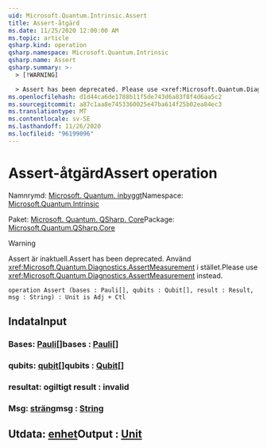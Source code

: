 ```yaml
---
uid: Microsoft.Quantum.Intrinsic.Assert
title: Assert-åtgärd
ms.date: 11/25/2020 12:00:00 AM
ms.topic: article
qsharp.kind: operation
qsharp.namespace: Microsoft.Quantum.Intrinsic
qsharp.name: Assert
qsharp.summary: >-
  > [!WARNING]

  > Assert has been deprecated. Please use <xref:Microsoft.Quantum.Diagnostics.AssertMeasurement> instead.
ms.openlocfilehash: d1d44ca6de1788b11f5de743d6a83f8f4d6aa5c2
ms.sourcegitcommit: a87c1aa8e7453360025e47ba614f25b02ea84ec3
ms.translationtype: MT
ms.contentlocale: sv-SE
ms.lasthandoff: 11/26/2020
ms.locfileid: "96199096"
---
```

# <a name="assert-operation"></a><span data-ttu-id="872cb-102">Assert-åtgärd</span><span class="sxs-lookup"><span data-stu-id="872cb-102">Assert operation</span></span>

<span data-ttu-id="872cb-103">Namnrymd: [Microsoft. Quantum. inbyggt](xref:Microsoft.Quantum.Intrinsic)</span><span class="sxs-lookup"><span data-stu-id="872cb-103">Namespace: [Microsoft.Quantum.Intrinsic](xref:Microsoft.Quantum.Intrinsic)</span></span>

<span data-ttu-id="872cb-104">Paket: [Microsoft. Quantum. QSharp. Core](https://nuget.org/packages/Microsoft.Quantum.QSharp.Core)</span><span class="sxs-lookup"><span data-stu-id="872cb-104">Package: [Microsoft.Quantum.QSharp.Core](https://nuget.org/packages/Microsoft.Quantum.QSharp.Core)</span></span>


> [!WARNING]
> <span data-ttu-id="872cb-105">Assert är inaktuell.</span><span class="sxs-lookup"><span data-stu-id="872cb-105">Assert has been deprecated.</span></span> <span data-ttu-id="872cb-106">Använd <xref:Microsoft.Quantum.Diagnostics.AssertMeasurement> i stället.</span><span class="sxs-lookup"><span data-stu-id="872cb-106">Please use <xref:Microsoft.Quantum.Diagnostics.AssertMeasurement> instead.</span></span>



```qsharp
operation Assert (bases : Pauli[], qubits : Qubit[], result : Result, msg : String) : Unit is Adj + Ctl
```


## <a name="input"></a><span data-ttu-id="872cb-107">Indata</span><span class="sxs-lookup"><span data-stu-id="872cb-107">Input</span></span>

### <a name="bases--pauli"></a><span data-ttu-id="872cb-108">Bases: [Pauli](xref:microsoft.quantum.lang-ref.pauli)[]</span><span class="sxs-lookup"><span data-stu-id="872cb-108">bases : [Pauli](xref:microsoft.quantum.lang-ref.pauli)[]</span></span>




### <a name="qubits--qubit"></a><span data-ttu-id="872cb-109">qubits: [qubit](xref:microsoft.quantum.lang-ref.qubit)[]</span><span class="sxs-lookup"><span data-stu-id="872cb-109">qubits : [Qubit](xref:microsoft.quantum.lang-ref.qubit)[]</span></span>




### <a name="result--__invalidresult__"></a><span data-ttu-id="872cb-110">resultat: __ogiltigt <Result>__</span><span class="sxs-lookup"><span data-stu-id="872cb-110">result : __invalid<Result>__</span></span>




### <a name="msg--string"></a><span data-ttu-id="872cb-111">Msg: [sträng](xref:microsoft.quantum.lang-ref.string)</span><span class="sxs-lookup"><span data-stu-id="872cb-111">msg : [String](xref:microsoft.quantum.lang-ref.string)</span></span>





## <a name="output--unit"></a><span data-ttu-id="872cb-112">Utdata: [enhet](xref:microsoft.quantum.lang-ref.unit)</span><span class="sxs-lookup"><span data-stu-id="872cb-112">Output : [Unit](xref:microsoft.quantum.lang-ref.unit)</span></span>

